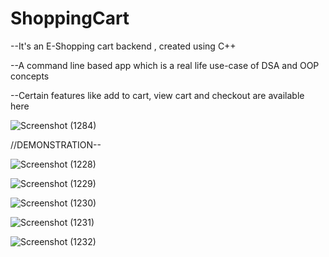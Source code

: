 # ShoppingCart

--It's an E-Shopping cart backend , created using C++

--A command line based app which is a real life use-case of DSA and OOP concepts

--Certain features like add to cart, view cart and checkout are available here


![Screenshot (1284)](https://user-images.githubusercontent.com/66181120/164201744-3414ac84-8abf-4da8-9725-0b076add7123.png)


//DEMONSTRATION--


![Screenshot (1228)](https://user-images.githubusercontent.com/66181120/150594963-65a18d17-152d-421a-9d5c-39766d0da13f.png)

![Screenshot (1229)](https://user-images.githubusercontent.com/66181120/150594975-972d1ff6-f255-4e7f-9ce9-4a9fc2a6a34a.png)

![Screenshot (1230)](https://user-images.githubusercontent.com/66181120/150594987-0e4067af-1b28-4015-b24c-24be4a58746b.png)

![Screenshot (1231)](https://user-images.githubusercontent.com/66181120/150594995-a54d9bf2-fe56-4cdc-8fad-9b23215c9270.png)

![Screenshot (1232)](https://user-images.githubusercontent.com/66181120/150595005-af987c18-fe68-4401-8261-5bac98204fb5.png)
